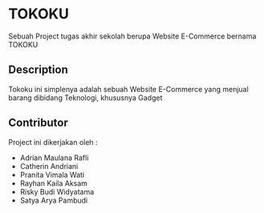 # TOKOKU

Sebuah Project tugas akhir sekolah berupa Website E-Commerce bernama TOKOKU

## Description

Tokoku ini simplenya adalah sebuah Website E-Commerce yang menjual barang dibidang Teknologi, khususnya Gadget

## Contributor

Project ini dikerjakan oleh :
- Adrian Maulana Rafli
- Catherin Andriani
- Pranita Vimala Wati
- Rayhan Kaila Aksam 
- Risky Budi Widyatama
- Satya Arya Pambudi
